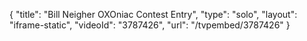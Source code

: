 {
    "title": "Bill Neigher OXOniac Contest Entry",
    "type": "solo",
    "layout": "iframe-static",
    "videoId": "3787426",
    "url": "\/tvpembed\/3787426"
}